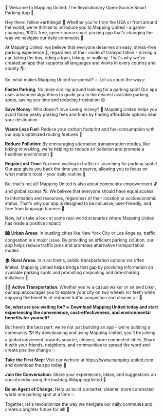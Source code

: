 🚀 Welcome to Mapping United: The Revolutionary Open-Source Smart Parking App 🚀

Hey there, fellow earthlings! 👋 Whether you're from the USA or from around the world, we're thrilled to introduce you to Mapping United - a game-changing, 100% free, open-source smart parking app that's changing the way we navigate our daily commutes 🔧

At Mapping United, we believe that everyone deserves an easy, stress-free parking experience 🙌, regardless of their mode of transportation - driving a car, taking the bus, riding a train, biking, or walking. That's why we've created an app that supports all languages and works in every country and county 🌎!

So, what makes Mapping United so special? 💥 Let us count the ways:

**Faster Parking**: No more circling around looking for a parking spot! Our app uses advanced algorithms to guide you to the nearest available parking spots, saving you time and reducing frustration 😊

**Save Money**: Who doesn't love saving money? 🤑 Mapping United helps you avoid those pesky parking fees and fines by finding affordable options near your destination

**Waste Less Fuel**: Reduce your carbon footprint and fuel consumption with our app's optimized routing features 👋

**Reduce Pollution**: By encouraging alternative transportation modes, like biking or walking, we're helping to reduce air pollution and promote a healthier environment 🌿

**Regain Lost Time**: No more waiting in traffic or searching for parking spots! Our app gives you back the time you deserve, allowing you to focus on what matters most - your daily routine 💼

But that's not all! Mapping United is also about community empowerment 🔓 and global access 🌎. We believe that everyone should have equal access to information and resources, regardless of their location or socioeconomic status. That's why our app is designed to be inclusive, user-friendly, and free from language barriers 💬

Now, let's take a look at some real-world scenarios where Mapping United has made a positive impact:

🏙️ **Urban Areas**: In bustling cities like New York City or Los Angeles, traffic congestion is a major issue. By providing an efficient parking solution, our app helps reduce traffic jams and promotes alternative transportation modes

🏠 **Rural Areas**: In rural towns, public transportation options are often limited. Mapping United helps bridge that gap by providing information on available parking spots and promoting carpooling and ride-sharing initiatives 🚌

🏃‍♀️ **Active Transportation**: Whether you're a casual walker or an avid biker, our app encourages you to explore your city on two wheels (or feet!) while enjoying the benefits of reduced traffic congestion and cleaner air 🌸

**So, what are you waiting for? 💥 Download Mapping United today and start experiencing the convenience, cost-effectiveness, and environmental benefits for yourself!**

But here's the best part: we're not just building an app - we're building a community 🌎! By downloading and using Mapping United, you'll be joining a global movement towards smarter, cleaner, more connected cities. Share it with your friends, neighbors, and communities to spread the word and create positive change 💥

**Take the First Step**: Visit our website at https://www.mapping-united.com and download the app today 📲

**Join the Conversation**: Share your experiences, ideas, and suggestions on social media using the hashtag #MappingUnited 📱

**Be an Agent of Change**: Help us build a smarter, cleaner, more connected world one parking spot at a time 💥

Together, let's revolutionize the way we navigate our daily commutes and create a brighter future for all! 🌟